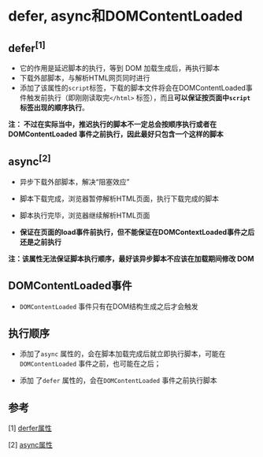 # defer, async和DOMContentLoaded

## defer<sup>[1]</sup>

* 它的作用是延迟脚本的执行，等到 DOM 加载生成后，再执行脚本
* 下载外部脚本，与解析HTML网页同时进行
* 添加了该属性的`script`标签，下载的脚本文件将会在DOMContentLoaded事件触发前执行（即刚刚读取完`</html>` 标签），而且**可以保证按页面中`script` 标签出现的顺序执行**。

**注： 不过在实际当中，推迟执行的脚本不一定总会按顺序执行或者在 DOMContentLoaded 事件之前执行，因此最好只包含一个这样的脚本** 

## async<sup>[2]</sup>

* 异步下载外部脚本，解决“阻塞效应”
* 脚本下载完成，浏览器暂停解析HTML页面，执行下载完成的脚本
* 脚本执行完毕，浏览器继续解析HTML页面

* **保证在页面的load事件前执行，但不能保证在DOMContextLoaded事件之后还是之前执行**

**注：该属性无法保证脚本执行顺序，最好该异步脚本不应该在加载期间修改 DOM**

## DOMContentLoaded事件

* `DOMContentLoaded` 事件只有在DOM结构生成之后才会触发



## 执行顺序

* 添加了`async` 属性的，会在脚本加载完成后就立即执行脚本，可能在`DOMContentLoaded` 事件之前，也可能在之后；

* 添加 了`defer` 属性的，会在`DOMContentLoaded` 事件之前执行脚本

## 参考

[1] [derfer属性](https://wangdoc.com/javascript/bom/engine.html#defer-%E5%B1%9E%E6%80%A7) 

[2] [async属性](https://wangdoc.com/javascript/bom/engine.html#async-%E5%B1%9E%E6%80%A7)